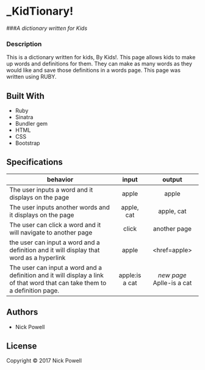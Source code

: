 # _KidTionary!

###_A dictionary written for Kids_


### Description

This is a dictionary written for kids, By Kids!. This page allows kids to make up words and definitions for them. They can make as many words as they would like and save those definitions in a words page. This page was written using RUBY.

## Built With

* Ruby
* Sinatra
* Bundler gem
* HTML
* CSS
* Bootstrap



## Specifications

| behavior |  input   |  output  |
|----------|:--------:|:--------:|
|The user inputs a word and it displays on the page|apple|apple|
|The user inputs another words and it displays on the page|apple, cat|apple, cat|
|The user can click a word and it will navigate to another page|click|another page|
|the user can input a word and a definition and it will display that word as a hyperlink|apple|<href=apple>|
|The user can input a word and a definition and it will display a link of that word that can take them to a definition page.|apple:is a cat|*new page* Aplle-is a cat|
## Authors

* Nick Powell

## License

Copyright © 2017 Nick Powell

